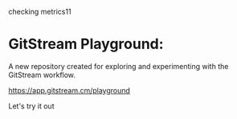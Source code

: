 checking metrics11
# GitStream Playground:

A new repository created for exploring and experimenting with the GitStream workflow.

https://app.gitstream.cm/playground

Let's try it out

